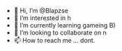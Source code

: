 - 👋 Hi, I’m @Blapzse
- 👀 I’m interested in h
- 🌱 I’m currently learning gameing B)
- 💞️ I’m looking to collaborate on n
- 📫 How to reach me ... dont.

<!---
oink oink
--->
